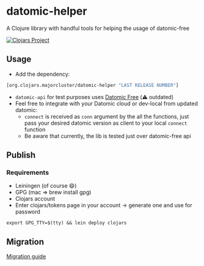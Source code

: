 # datomic-helper

A Clojure library with handful tools for helping the usage of datomic-free

[![Clojars Project](https://img.shields.io/clojars/v/org.clojars.majorcluster/datomic-helper.svg)](https://clojars.org/org.clojars.majorcluster/datomic-helper)

## Usage

* Add the dependency:
```clojure
[org.clojars.majorcluster/datomic-helper "LAST RELEASE NUMBER"]
```
* `datomic-api` for test purposes uses [Datomic Free](https://github.com/alexanderkiel/datomic-free) (:warning: outdated)
* Feel free to integrate with your Datomic cloud or dev-local from updated datomic:
    * `connect` is received as `conn` argument by the all the functions, just pass your desired datomic version as client to your local `connect` function
    * Be aware that currently, the lib is tested just over datomic-free api

## Publish
### Requirements
* Leiningen (of course 😄)
* GPG (mac => brew install gpg)
* Clojars account
* Enter clojars/tokens page in your account -> generate one and use for password
```shell
export GPG_TTY=$(tty) && lein deploy clojars
```

## Migration
[Migration guide](./doc/MIGRATION.md)
